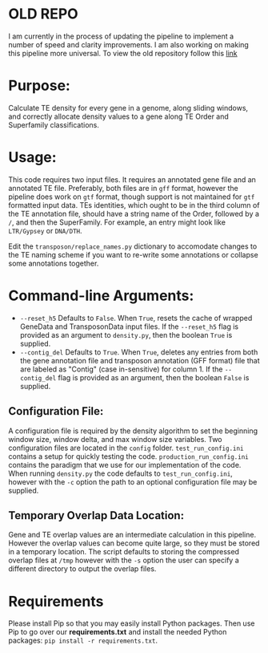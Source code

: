 # OLD REPO
I am currently in the process of updating the pipeline to implement a number of speed and clarity improvements. I am also working on making this pipeline more universal. To view the old repository follow this [link](https://github.com/EdgerLab/TE_Density_Old)

# Purpose:
Calculate TE density for every gene in a genome, along sliding windows, and correctly allocate density values to a gene along TE Order and Superfamily classifications.

# Usage:
This code requires two input files. It requires an annotated gene file and an annotated TE file. Preferably, both files are in `gff` format, however the pipeline does work on `gtf` format, though support is not maintained for `gtf` formatted input data. TEs identities, which ought to be in the third column of the TE annotation file, should have a string name of the Order, followed by a `/`, and then the SuperFamily. For example, an entry might look like `LTR/Gypsey` or `DNA/DTH`.

Edit the `transposon/replace_names.py` dictionary to accomodate changes to the TE naming scheme if you want to re-write some annotations or collapse some annotations together.

# Command-line Arguments:
* `--reset_h5` Defaults to `False`. When `True`, resets the cache of wrapped GeneData and TransposonData input files. If the `--reset_h5` flag is provided as an argument to `density.py`, then the boolean `True` is supplied.
* `--contig_del` Defaults to `True`. When `True`, deletes any entries from both the gene annotation file and transposon annotation (GFF format) file that are labeled as "Contig" (case in-sensitive) for column 1. If the `--contig_del` flag is provided as an argument, then the boolean `False` is supplied.








## Configuration File:
A configuration file is required by the density algorithm to set the beginning window size, window delta, and max window size variables. Two configuration files are located in the `config` folder. `test_run_config.ini` contains a setup for quickly testing the code. `production_run_config.ini` contains the paradigm that we use for our implementation of the code. When running `density.py` the code defaults to `test_run_config.ini`, however with the `-c` option the path to an optional configuration file may be supplied.

## Temporary Overlap Data Location:
Gene and TE overlap values are an intermediate calculation in this pipeline. However the overlap values can become quite large, so they must be stored in a temporary location. The script defaults to storing the compressed overlap files at `/tmp` however with the `-s` option the user can specify a different directory to output the overlap files.

# Requirements
Please install Pip so that you may easily install Python packages.
Then use Pip to go over our **requirements.txt** and install the needed Python packages: `pip install -r requirements.txt`.

